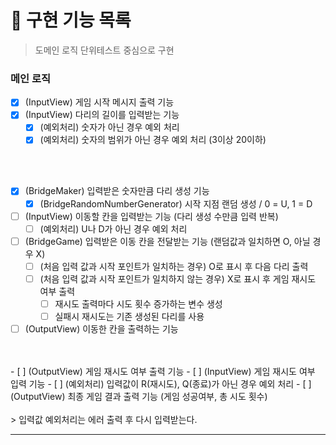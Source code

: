 # 🚀 구현 기능 목록

> 도메인 로직 단위테스트 중심으로 구현

### 메인 로직

- [X] (InputView) 게임 시작 메시지 출력 기능 
- [X] (InputView) 다리의 길이를 입력받는 기능
    - [X] (예외처리) 숫자가 아닌 경우 예외 처리
    - [X] (예외처리) 숫자의 범위가 아닌 경우 예외 처리 (3이상 20이하)
</br>
</br>

- [X] (BridgeMaker) 입력받은 숫자만큼 다리 생성 기능
    - [X] (BridgeRandomNumberGenerator) 시작 지점 랜덤 생성 / 0 = U, 1 = D
- [ ] (InputView) 이동할 칸을 입력받는 기능 (다리 생성 수만큼 입력 반복)
    - [ ] (예외처리) U나 D가 아닌 경우 예외 처리
- [ ] (BridgeGame) 입력받은 이동 칸을 전달받는 기능 (랜덤값과 일치하면 O, 아닐 경우 X)
    - [ ] (처음 입력 값과 시작 포인트가 일치하는 경우) O로 표시 후 다음 다리 출력
    - [ ] (처음 입력 값과 시작 포인트가 일치하지 않는 경우) X로 표시 후 게임 재시도 여부 출력
        - [ ] 재시도 출력마다 시도 횟수 증가하는 변수 생성
        - [ ] 실패시 재시도는 기존 생성된 다리를 사용
- [ ] (OutputView) 이동한 칸을 출력하는 기능
</br>
</br>
- [ ] (OutputView) 게임 재시도 여부 출력 기능
- [ ] (InputView) 게임 재시도 여부 입력 기능
    - [ ] (예외처리) 입력값이 R(재시도), Q(종료)가 아닌 경우 예외 처리
- [ ] (OutputView) 최종 게임 결과 출력 기능 (게임 성공여부, 총 시도 횟수)
</br>
</br>
> 입력값 예외처리는 에러 출력 후 다시 입력받는다.

---